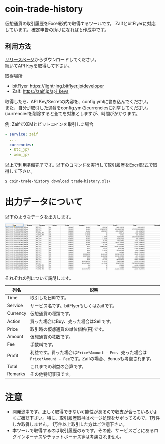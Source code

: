 # coin-trade-history

仮想通貨の取引履歴をExcel形式で取得するツールです。
ZaifとbitFlyerに対応しています。
確定申告の助けになればと作成中です。

## 利用方法

[リリースページ](https://github.com/uphy/coin-trade-history/releases)からダウンロードしてください。  
続いてAPI Keyを取得して下さい。

取得場所
* bitFlyer: https://lightning.bitflyer.jp/developer
* Zaif: https://zaif.jp/api_keys

取得したら、API Key/Secretの内容を、config.ymlに書き込んでください。  
また、自分が取引した通貨をconfig.ymlのcurrenciesに列挙してください。  
(currenciesを削除すると全てを対象としますが、時間がかかります。)

例: ZaifでXEMとビットコインを取引した場合

```yml
- service: zaif
  ...
  currencies:
  - btc_jpy
  - xem_jpy
```

以上で利用準備完了です。以下のコマンドを実行して取引履歴をExcel形式で取得して下さい。

```
$ coin-trade-history download trade-history.xlsx
```

# 出力データについて

以下のようなデータを出力します。

![capture](https://raw.githubusercontent.com/uphy/coin-trade-history/images/sample.png)

それぞれの列について説明します。

| 列名 | 説明 |
|-----|----|
|Time|取引した日時です。|
|Service|サービス名です。bitFlyerもしくはZaifです。|
|Currency|仮想通貨の種類です。|
|Action|買った場合はBuy、売った場合はSellです。|
|Price|取引時の仮想通貨の単位価格(円)です。|
|Amount|仮想通貨の枚数です。|
|Fee|手数料です。|
|Profit|利益です。買った場合は`Price*Amount - Fee`、売った場合は`-Price*Amount - Fee`です。Zaifの場合、Bonusも考慮されます。|
|Total|これまでの利益の合算です。|
|Remarks|その他特記事項です。|

# 注意

- 開発途中です。正しく取得できない可能性があるので収支が合っているかよくご確認下さい。特に、取引履歴取得はページ処理をサボってるので、1万件しか取得しません。
1万件以上取引した方はご注意下さい。
- 本ツールで取得するのは取引履歴のみです。その他、サービスごとにあるログインボーナスやチャットボーナス等は考慮されません。

